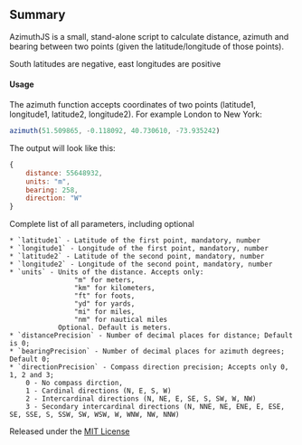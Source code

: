 ## Summary
AzimuthJS is a small, stand-alone script to calculate distance, azimuth and bearing between two points (given the latitude/longitude of those points).

South latitudes are negative, east longitudes are positive

#### Usage
The azimuth function accepts coordinates of two points (latitude1, longitude1, latitude2, longitude2). For example London to New York:

```javascript
azimuth(51.509865, -0.118092, 40.730610, -73.935242)
```

The output will look like this:
```javascript
{
    distance: 55648932,
    units: "m",
    bearing: 258,
    direction: "W"
}
```

Complete list of all parameters, including optional

    * `latitude1` - Latitude of the first point, mandatory, number
    * `longitude1` - Longitude of the first point, mandatory, number
    * `latitude2` - Latitude of the second point, mandatory, number
    * `longitude2` - Longitude of the second point, mandatory, number
    * `units` - Units of the distance. Accepts only:
                    "m" for meters, 
                    "km" for kilometers, 
                    "ft" for foots, 
                    "yd" for yards, 
                    "mi" for miles, 
                    "nm" for nautical miles
                Optional. Default is meters.
    * `distancePrecision` - Number of decimal places for distance; Default is 0; 
    * `bearingPrecision` - Number of decimal places for azimuth degrees; Default 0;
    * `directionPrecision` - Compass direction precision; Accepts only 0, 1, 2 and 3;
        0 - No compass dirction,
        1 - Cardinal directions (N, E, S, W)
        2 - Intercardinal directions (N, NE, E, SE, S, SW, W, NW)
        3 - Secondary intercardinal directions (N, NNE, NE, ENE, E, ESE, SE, SSE, S, SSW, SW, WSW, W, WNW, NW, NNW)


Released under the [MIT License](http://www.opensource.org/licenses/mit-license.php)
